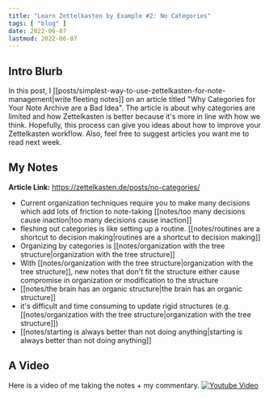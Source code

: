```yaml
---
title: "Learn Zettelkasten by Example #2: No Categories"
tags: [ "blog" ]
date: 2022-06-07
lastmod: 2022-06-07
---
```

## Intro Blurb
In this post, I [[posts/simplest-way-to-use-zettelkasten-for-note-management|write fleeting notes]] on an article titled "Why Categories for Your Note Archive are a Bad Idea". The article is about why categories are limited and how Zettelkasten is better because it's more in line with how we think. Hopefully, this process can give you ideas about how to improve your Zettelkasten workflow. Also, feel free to suggest articles you want me to read next week.

## My Notes
**Article Link:** https://zettelkasten.de/posts/no-categories/

- Current organization techniques require you to make many decisions which add lots of friction to note-taking [[notes/too many decisions cause inaction|too many decisions cause inaction]]
- fleshing out categories is like setting up a routine. [[notes/routines are a shortcut to decision making|routines are a shortcut to decision making]]
- Organizing by categories is [[notes/organization with the tree structure|organization with the tree structure]]
- With [[notes/organization with the tree structure|organization with the tree structure]], new notes that don't fit the structure either cause compromise in organization or modification to the structure
- [[notes/the brain has an organic structure|the brain has an organic structure]]
- it's difficult and time consuming to update rigid structures (e.g. [[notes/organization with the tree structure|organization with the tree structure]])
- [[notes/starting is always better than not doing anything|starting is always better than not doing anything]]

## A Video
Here is a video of me taking the notes + my commentary.
[![Youtube Video](https://img.youtube.com/vi/x6gMDQ5Ll3w/0.jpg)](https://www.youtube.com/watch?v=x6gMDQ5Ll3w)






